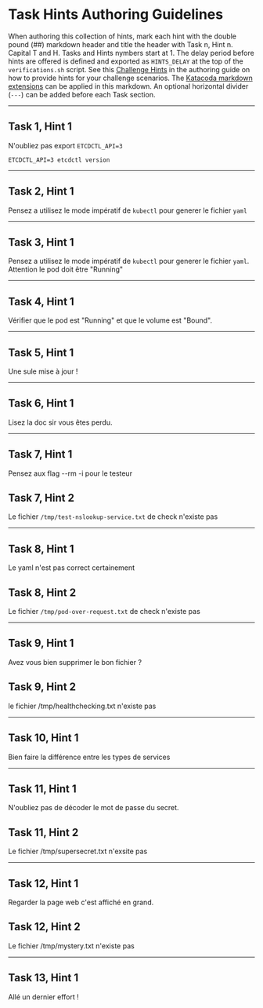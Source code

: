 # Task Hints Authoring Guidelines

When authoring this collection of hints, mark each hint with the double pound (##) markdown header and title the header with Task n, Hint n. Capital T and H. Tasks and Hints nymbers start at 1. The delay period before hints are offered is defined and exported as `HINTS_DELAY` at the top of the `verifications.sh` script. See this [Challenge Hints](https://www.katacoda.community/challenges.html#ui-example) in the authoring guide on how to provide hints for your challenge scenarios. The [Katacoda markdown extensions](https://www.katacoda.community/scenario-syntax.html#katacoda-s-markdown-extensions) can be applied in this markdown. An optional horizontal divider (`---`) can be added before each Task section.

---

## Task 1, Hint 1

N'oubliez pas export `ETCDCTL_API=3`

`ETCDCTL_API=3 etcdctl version`

---

## Task 2, Hint 1

Pensez a utilisez le mode impératif de `kubectl` pour generer le fichier `yaml`

---

## Task 3, Hint 1

Pensez a utilisez le mode impératif de `kubectl` pour generer le fichier `yaml`. Attention le pod doit être "Running"


---

## Task 4, Hint 1

Vérifier que le pod est "Running" et que le volume est "Bound".


---

## Task 5, Hint 1

Une sule mise à jour !

---

## Task 6, Hint 1

Lisez la doc sir vous êtes perdu.

---
## Task 7, Hint 1

Pensez aux flag --rm -i pour le testeur

## Task 7, Hint 2

Le fichier `/tmp/test-nslookup-service.txt` de check n'existe pas

---
## Task 8, Hint 1

Le yaml n'est pas correct certainement 


## Task 8, Hint 2

Le fichier `/tmp/pod-over-request.txt` de check n'existe pas

---
## Task 9, Hint 1

Avez vous bien supprimer le bon fichier ?


## Task 9, Hint 2

le fichier /tmp/healthchecking.txt n'existe pas

---
## Task 10, Hint 1

Bien faire la différence entre les types de services


---
## Task 11, Hint 1

N'oubliez pas de décoder le mot de passe du secret.

## Task 11, Hint 2

Le fichier /tmp/supersecret.txt n'exsite pas

---
## Task 12, Hint 1

Regarder la page web c'est affiché en grand.

## Task 12, Hint 2

Le fichier /tmp/mystery.txt n'existe pas 

---
## Task 13, Hint 1

Allé un dernier effort !